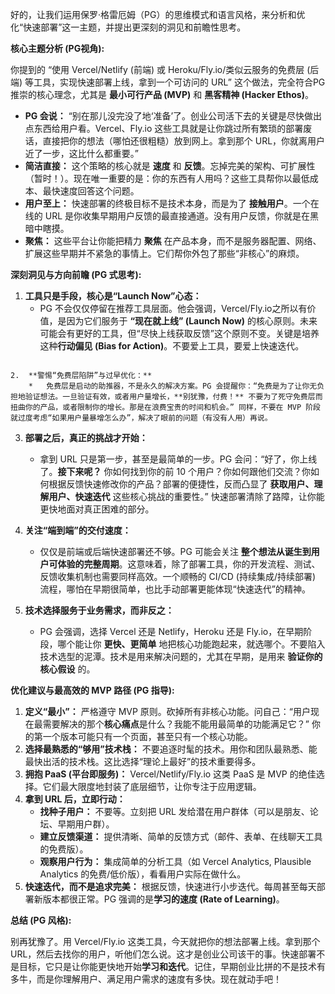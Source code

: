 好的，让我们运用保罗·格雷厄姆（PG）的思维模式和语言风格，来分析和优化“快速部署”这一主题，并提出更深刻的洞见和前瞻性思考。

**核心主题分析 (PG视角):**

你提到的 “使用 Vercel/Netlify (前端) 或 Heroku/Fly.io/类似云服务的免费层 (后端) 等工具，实现快速部署上线，拿到一个可访问的 URL” 这个做法，完全符合PG推崇的核心理念，尤其是 **最小可行产品 (MVP)** 和 **黑客精神 (Hacker Ethos)**。

*   **PG 会说：** “别在那儿没完没了地‘准备’了。创业公司活下去的关键是尽快做出点东西给用户看。Vercel、Fly.io 这些工具就是让你跳过所有繁琐的部署废话，直接把你的想法（哪怕还很粗糙）放到网上。拿到那个 URL，你就离用户近了一步，这比什么都重要。”
*   **简洁直接：** 这个策略的核心就是 **速度** 和 **反馈**。忘掉完美的架构、可扩展性（暂时！）。现在唯一重要的是：你的东西有人用吗？这些工具帮你以最低成本、最快速度回答这个问题。
*   **用户至上：** 快速部署的终极目标不是技术本身，而是为了 **接触用户**。一个在线的 URL 是你收集早期用户反馈的最直接通道。没有用户反馈，你就是在黑暗中瞎摸。
*   **聚焦：** 这些平台让你能把精力 **聚焦** 在产品本身，而不是服务器配置、网络、扩展这些早期并不紧急的事情上。它们帮你外包了那些“非核心”的麻烦。

**深刻洞见与方向前瞻 (PG 式思考):**

1.  **工具只是手段，核心是“Launch Now”心态：**
    *   PG 不会仅仅停留在推荐工具层面。他会强调，Vercel/Fly.io之所以有价值，是因为它们服务于 **“现在就上线” (Launch Now)** 的核心原则。未来可能会有更好的工具，但“尽快上线获取反馈”这个原则不变。关键是培养这种**行动偏见 (Bias for Action)**。不要爱上工具，要爱上快速迭代。

```ad-atom

2.  **警惕“免费层陷阱”与过早优化：**
    *   免费层是启动的助推器，不是永久的解决方案。PG 会提醒你：“免费是为了让你无负担地验证想法。一旦验证有效，或者用户量增长，**别犹豫，付费！** 不要为了死守免费层而扭曲你的产品，或者限制你的增长。那是在浪费宝贵的时间和机会。” 同样，不要在 MVP 阶段就过度考虑“如果用户量暴增怎么办”，解决了眼前的问题（有没有人用）再说。

```


3.  **部署之后，真正的挑战才开始：**
    *   拿到 URL 只是第一步，甚至是最简单的一步。PG 会问：“好了，你上线了。**接下来呢？** 你如何找到你的前 10 个用户？你如何跟他们交流？你如何根据反馈快速修改你的产品？部署的便捷性，反而凸显了 **获取用户、理解用户、快速迭代** 这些核心挑战的重要性。” 快速部署清除了路障，让你能更快地面对真正困难的部分。

4.  **关注“端到端”的交付速度：**
    *   仅仅是前端或后端快速部署还不够。PG 可能会关注 **整个想法从诞生到用户可体验的完整周期**。这意味着，除了部署工具，你的开发流程、测试、反馈收集机制也需要同样高效。一个顺畅的 CI/CD (持续集成/持续部署) 流程，哪怕在早期很简单，也比手动部署更能体现“快速迭代”的精神。

5.  **技术选择服务于业务需求，而非反之：**
    *   PG 会强调，选择 Vercel 还是 Netlify，Heroku 还是 Fly.io，在早期阶段，哪个能让你 **更快、更简单** 地把核心功能跑起来，就选哪个。不要陷入技术选型的泥潭。技术是用来解决问题的，尤其在早期，是用来 **验证你的核心假设** 的。

**优化建议与最高效的 MVP 路径 (PG 指导):**

1.  **定义“最小”：** 严格遵守 MVP 原则。砍掉所有非核心功能。问自己：“用户现在最需要解决的那个**核心痛点**是什么？我能不能用最简单的功能满足它？” 你的第一个版本可能只有一个页面，甚至只有一个核心功能。
2.  **选择最熟悉的“够用”技术栈：** 不要追逐时髦的技术。用你和团队最熟悉、能最快出活的技术栈。这比选择“理论上最好”的技术重要得多。
3.  **拥抱 PaaS (平台即服务)：** Vercel/Netlify/Fly.io 这类 PaaS 是 MVP 的绝佳选择。它们最大限度地封装了底层细节，让你专注于应用逻辑。
4.  **拿到 URL 后，立即行动：**
    *   **找种子用户：** 不要等。立刻把 URL 发给潜在用户群体（可以是朋友、论坛、早期用户群）。
    *   **建立反馈渠道：** 提供清晰、简单的反馈方式（邮件、表单、在线聊天工具的免费版）。
    *   **观察用户行为：** 集成简单的分析工具（如 Vercel Analytics, Plausible Analytics 的免费/低价版），看看用户实际在做什么。
5.  **快速迭代，而不是追求完美：** 根据反馈，快速进行小步迭代。每周甚至每天部署新版本都很正常。PG 强调的是**学习的速度 (Rate of Learning)**。

**总结 (PG 风格):**

别再犹豫了。用 Vercel/Fly.io 这类工具，今天就把你的想法部署上线。拿到那个 URL，然后去找你的用户，听他们怎么说。这才是创业公司该干的事。快速部署不是目标，它只是让你能更快地开始**学习和迭代**。记住，早期创业比拼的不是技术有多牛，而是你理解用户、满足用户需求的速度有多快。现在就动手吧！